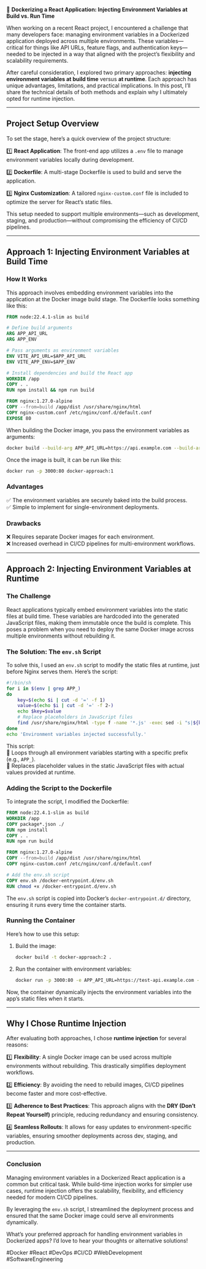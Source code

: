 🚀 **Dockerizing a React Application: Injecting Environment Variables at Build vs. Run Time**

When working on a recent React project, I encountered a challenge that many developers face: managing environment variables in a Dockerized application deployed across multiple environments. These variables—critical for things like API URLs, feature flags, and authentication keys—needed to be injected in a way that aligned with the project’s flexibility and scalability requirements.

After careful consideration, I explored two primary approaches: **injecting environment variables at build time** versus **at runtime**. Each approach has unique advantages, limitations, and practical implications. In this post, I’ll share the technical details of both methods and explain why I ultimately opted for runtime injection.

---

## **Project Setup Overview**

To set the stage, here’s a quick overview of the project structure:

1️⃣ **React Application**: The front-end app utilizes a `.env` file to manage environment variables locally during development.

2️⃣ **Dockerfile**: A multi-stage Dockerfile is used to build and serve the application.

3️⃣ **Nginx Customization**: A tailored `nginx-custom.conf` file is included to optimize the server for React’s static files.

This setup needed to support multiple environments—such as development, staging, and production—without compromising the efficiency of CI/CD pipelines.

---

## **Approach 1: Injecting Environment Variables at Build Time**

### **How It Works**

This approach involves embedding environment variables into the application at the Docker image build stage. The Dockerfile looks something like this:

```dockerfile
FROM node:22.4.1-slim as build

# Define build arguments
ARG APP_API_URL
ARG APP_ENV

# Pass arguments as environment variables
ENV VITE_API_URL=$APP_API_URL
ENV VITE_APP_ENV=$APP_ENV

# Install dependencies and build the React app
WORKDIR /app
COPY . .
RUN npm install && npm run build

FROM nginx:1.27.0-alpine
COPY --from=build /app/dist /usr/share/nginx/html
COPY nginx-custom.conf /etc/nginx/conf.d/default.conf
EXPOSE 80
```

When building the Docker image, you pass the environment variables as arguments:

```bash
docker build --build-arg APP_API_URL=https://api.example.com --build-arg APP_ENV=production -t docker-approach:1 .
```

Once the image is built, it can be run like this:

```bash
docker run -p 3000:80 docker-approach:1
```

### **Advantages**

✅ The environment variables are securely baked into the build process.  
✅ Simple to implement for single-environment deployments.

### **Drawbacks**

❌ Requires separate Docker images for each environment.  
❌ Increased overhead in CI/CD pipelines for multi-environment workflows.

---

## **Approach 2: Injecting Environment Variables at Runtime**

### **The Challenge**

React applications typically embed environment variables into the static files at build time. These variables are hardcoded into the generated JavaScript files, making them immutable once the build is complete. This poses a problem when you need to deploy the same Docker image across multiple environments without rebuilding it.

### **The Solution: The `env.sh` Script**

To solve this, I used an `env.sh` script to modify the static files at runtime, just before Nginx serves them. Here’s the script:

```bash
#!/bin/sh
for i in $(env | grep APP_)
do
    key=$(echo $i | cut -d '=' -f 1)
    value=$(echo $i | cut -d '=' -f 2-)
    echo $key=$value
    # Replace placeholders in JavaScript files
    find /usr/share/nginx/html -type f -name '*.js' -exec sed -i "s|${key}|${value}|g" '{}' +
done
echo 'Environment variables injected successfully.'
```

This script:  
🔹 Loops through all environment variables starting with a specific prefix (e.g., `APP_`).  
🔹 Replaces placeholder values in the static JavaScript files with actual values provided at runtime.

### **Adding the Script to the Dockerfile**

To integrate the script, I modified the Dockerfile:

```dockerfile
FROM node:22.4.1-slim as build
WORKDIR /app
COPY package*.json ./
RUN npm install
COPY . .
RUN npm run build

FROM nginx:1.27.0-alpine
COPY --from=build /app/dist /usr/share/nginx/html
COPY nginx-custom.conf /etc/nginx/conf.d/default.conf

# Add the env.sh script
COPY env.sh /docker-entrypoint.d/env.sh
RUN chmod +x /docker-entrypoint.d/env.sh
```

The `env.sh` script is copied into Docker’s `docker-entrypoint.d/` directory, ensuring it runs every time the container starts.

### **Running the Container**

Here’s how to use this setup:

1. Build the image:

   ```bash
   docker build -t docker-approach:2 .
   ```

2. Run the container with environment variables:
   ```bash
   docker run -p 3000:80 -e APP_API_URL=https://test-api.example.com -e APP_ENV=staging docker-approach:2
   ```

Now, the container dynamically injects the environment variables into the app’s static files when it starts.

---

## **Why I Chose Runtime Injection**

After evaluating both approaches, I chose **runtime injection** for several reasons:

1️⃣ **Flexibility**: A single Docker image can be used across multiple environments without rebuilding. This drastically simplifies deployment workflows.

2️⃣ **Efficiency**: By avoiding the need to rebuild images, CI/CD pipelines become faster and more cost-effective.

3️⃣ **Adherence to Best Practices**: This approach aligns with the **DRY (Don’t Repeat Yourself)** principle, reducing redundancy and ensuring consistency.

4️⃣ **Seamless Rollouts**: It allows for easy updates to environment-specific variables, ensuring smoother deployments across dev, staging, and production.

---

### **Conclusion**

Managing environment variables in a Dockerized React application is a common but critical task. While build-time injection works for simpler use cases, runtime injection offers the scalability, flexibility, and efficiency needed for modern CI/CD pipelines.

By leveraging the `env.sh` script, I streamlined the deployment process and ensured that the same Docker image could serve all environments dynamically.

What’s your preferred approach for handling environment variables in Dockerized apps? I’d love to hear your thoughts or alternative solutions!

#Docker #React #DevOps #CI/CD #WebDevelopment #SoftwareEngineering
